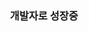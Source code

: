 <h3 align="center"> 
  개발자로 성장중<br/>
</h3>
<!-- <h4 align="center">
  <a href="https://www.notion.so/962713a82bf341f3a98fcab9fea73b04">💡 Project Log</a><br/><br/>
  <a href="https://bit.ly/sunysty_devlog">📚 Study Log</a><br/><br/>
  📮 seokjiseon@gmail.com
</h4>
 -->
<h3 align="center">
<!-- 
<img src="https://img.shields.io/badge/HTML5-E34F26?style=for-the-badge&logo=HTML5&logoColor=fff"/>
<img src="https://img.shields.io/badge/javascript-F7DF1E?style=for-the-badge&logo=javascript&logoColor=000"/>
<img src="https://img.shields.io/badge/typescript-blue?style=for-the-badge&logo=typescript&logoColor=fff"/>
<img src="https://img.shields.io/badge/React-61DAFB?style=for-the-badge&logo=React&logoColor=000"/>
<br/>
<img src="https://img.shields.io/badge/Redux-764ABC?style=for-the-badge&logo=Redux&logoColor=fff"/>
<img src="https://img.shields.io/badge/recoil-000?style=for-the-badge&logo=Recoil&logoColor=fff"/>
<br/>
<img src="https://img.shields.io/badge/Sass-CC6699?style=for-the-badge&logo=Sass&logoColor=fff"/>
<img src="https://img.shields.io/badge/CSS3-1572B6?style=for-the-badge&logo=CSS3&logoColor=fff"/>
<img src="https://img.shields.io/badge/styledcomponents-hotpink?style=for-the-badge&logo=styledcomponents&logoColor=fff"/>
<br/>
</h3>


<h3 align="center">
<img src="https://hits.seeyoufarm.com/api/count/incr/badge.svg?url=https%3A%2F%2Fgithub.com%2Fsunysty&count_bg=%2379C83D&title_bg=%23555555&icon=&icon_color=%23E7E7E7&title=hits&edge_flat=false"/>
</h3>

<br/><br/>
<h3 align="center">
<img src="https://github-readme-stats.vercel.app/api?username=sunysty&show_icons=true&theme=radical"/>
</h3>
<br/>


 


<!--
**sunysty/sunysty** is a ✨ _special_ ✨ repository because its `README.md` (this file) appears on your GitHub profile.

Here are some ideas to get you started:

- 🔭 I’m currently working on ...
- 🌱 I’m currently learning ...
- 👯 I’m looking to collaborate on ...
- 🤔 I’m looking for help with ...
- 💬 Ask me about ...
- 📫 How to reach me: ...
- 😄 Pronouns: ...
- ⚡ Fun fact: ...
-->
